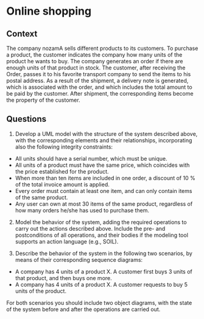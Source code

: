 # Online shopping

## Context

The company nozamA sells different products to its customers. To purchase a product, the customer indicates the company how many units of the product he wants to buy. The company generates an order if there are enough units of that product in stock. The customer, after receiving the Order, passes it to his favorite transport company to send the items to his postal address. As a result of the shipment, a delivery note is generated, which is associated with the order, and which includes the total amount to be paid by the customer.  After shipment, the corresponding items become the property of the customer.

## Questions

1. Develop a UML model with the structure of the system described above, with the corresponding elements and their relationships, incorporating also the following integrity constraints:

* All units should have a serial number, which must be unique.
* All units of a product must have the same price, which coincides with the price established for the product.
* When more than ten items are included in one order, a discount of 10 % of the total invoice amount is applied.
* Every order must contain at least one item, and can only contain items of the same product.
* Any user can own at most 30 items of the same product, regardless of how many orders he/she has used to purchase them.

2. Model the behavior of the system, adding the required operations to carry out the actions described above. Include the pre- and postconditions of all operations, and their bodies if the modeling tool supports an action language (e.g., SOIL).  

3. Describe the behavior of the system in the following two scenarios, by means of their corresponding sequence diagrams:

* A company has 4 units of a product X.  A customer first buys 3 units of that product, and then buys one more. 
* A company has 4 units of a product X. A customer requests to buy 5 units of the product.

For both scenarios you should include two object diagrams, with the state of the system before and after the operations are carried out. 











